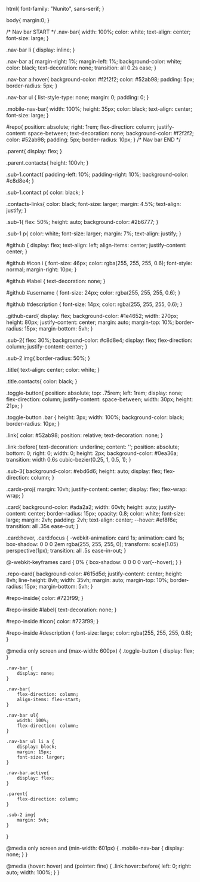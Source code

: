html{
    font-family: "Nunito", sans-serif;
}

body{
    margin:0;
}

/* Nav bar START */
.nav-bar{
    width: 100%;
    color: white;
    text-align: center;
    font-size: large;
}

.nav-bar li {
    display: inline;
}

.nav-bar a{
    margin-right: 1%;
    margin-left: 1%;
    background-color: white;
    color: black;
    text-decoration: none;
    transition: all 0.2s ease;
}

.nav-bar a:hover{
    background-color: #f2f2f2;
    color: #52ab98;
    padding: 5px;
    border-radius: 5px;
}

.nav-bar ul {
    list-style-type: none;
    margin: 0;
    padding: 0;
}

.mobile-nav-bar{
    width: 100%;
    height: 35px;
    color: black;
    text-align: center;
    font-size: large;
}

#repo{
    position: absolute;
    right: 1rem;
    flex-direction: column;
    justify-content: space-between;
    text-decoration: none;
    background-color: #f2f2f2;
    color: #52ab98;
    padding: 5px;
    border-radius: 10px;
}
/* Nav bar END */


.parent{
    display: flex;
}

.parent.contacts{
    height: 100vh;
}

.sub-1.contact{
    padding-left: 10%;
    padding-right: 10%;
    background-color: #c8d8e4;
}

.sub-1.contact p{
    color: black;
}

.contacts-links{
    color: black;
    font-size: larger;
    margin: 4.5%;
    text-align: justify;
}

.sub-1{
    flex: 50%;
    height: auto;
    background-color: #2b6777;
}

.sub-1 p{
    color: white;
    font-size: larger;
    margin: 7%;
    text-align: justify;
}

#github {
    display: flex;
    text-align: left;
    align-items: center;
    justify-content: center;
}

#github #icon i {
    font-size: 46px;
    color: rgba(255, 255, 255, 0.6);
    font-style: normal;
    margin-right: 10px;
}

#github #label {
    text-decoration: none;
}

#github #username {
    font-size: 24px;
    color: rgba(255, 255, 255, 0.6);
}

#github #description {
    font-size: 14px;
    color: rgba(255, 255, 255, 0.6);
}

.github-card{
    display: flex;
    background-color: #1e4652;
    width: 270px;
    height: 80px;
    justify-content: center;
    margin: auto;
    margin-top: 10%;
    border-radius: 15px;
    margin-bottom: 5vh;
}

.sub-2{
    flex: 30%;
    background-color: #c8d8e4;
    display: flex;
    flex-direction: column;
    justify-content: center;
}

.sub-2 img{
    border-radius: 50%;
}

.title{
    text-align: center;
    color: white;
}

.title.contacts{
    color: black;
}

.toggle-button{
    position: absolute;
    top: .75rem;
    left: 1rem;
    display: none;
    flex-direction: column;
    justify-content: space-between;
    width: 30px;
    height: 21px;
}

.toggle-button .bar {
    height: 3px;
    width: 100%;
    background-color: black;
    border-radius: 10px;
}

.link{
    color: #52ab98;
    position: relative;
    text-decoration: none;
}

.link::before{
    text-decoration: underline;
    content: '';
    position: absolute;
    bottom: 0;
    right: 0;
    width: 0;
    height: 2px;
    background-color: #0ea36a;
    transition: width 0.6s cubic-bezier(0.25, 1, 0.5, 1);
}

.sub-3{
    background-color: #ebd6d6;
    height: auto;
    display: flex;
    flex-direction: column;
}

.cards-proj{
    margin: 10vh;
    justify-content: center;
    display: flex;
    flex-wrap: wrap;
}

.card{
    background-color: #ada2a2;
    width: 60vh;
    height: auto;
    justify-content: center;
    border-radius: 15px;
    opacity: 0.8;
    color: white;
    font-size: large;
    margin: 2vh;
    padding: 2vh;
    text-align: center;
    --hover: #ef8f6e;
    transition: all .35s ease-out;
}

.card:hover,
.card:focus {
  -webkit-animation: card 1s;
          animation: card 1s;
  box-shadow: 0 0 0 2em rgba(255, 255, 255, 0);
  transform: scale(1.05) perspective(1px);
  transition: all .5s ease-in-out;
}

@-webkit-keyframes card {
  0% {
    box-shadow: 0 0 0 0 var(--hover);
  }
}

.repo-card{
    background-color: #615d5d;
    justify-content: center;
    height: 8vh;
    line-height: 8vh;
    width: 35vh;
    margin: auto;
    margin-top: 10%;
    border-radius: 15px;
    margin-bottom: 5vh;
}

#repo-inside{
    color: #723f99;
}

#repo-inside #label{
    text-decoration: none;
}

#repo-inside #icon{
    color: #723f99;
}

#repo-inside #description {
    font-size: large;
    color: rgba(255, 255, 255, 0.6);
}

@media only screen and (max-width: 600px) {
    .toggle-button {
        display: flex;
    }

    .nav-bar {
        display: none;
    }

    .nav-bar{
        flex-direction: column;
        align-items: flex-start;
    }

    .nav-bar ul{
        width: 100%;
        flex-direction: column;
    }

    .nav-bar ul li a {
        display: block;
        margin: 15px;
        font-size: larger;
    }

    .nav-bar.active{
        display: flex;
    }

    .parent{
        flex-direction: column;
    }

    .sub-2 img{
        margin: 5vh;
    }
}

@media only screen and (min-width: 601px) {
    .mobile-nav-bar {
        display: none;
    }
}

@media (hover: hover) and (pointer: fine) {
    .link:hover::before{
      left: 0;
      right: auto;
      width: 100%;
    }
}
